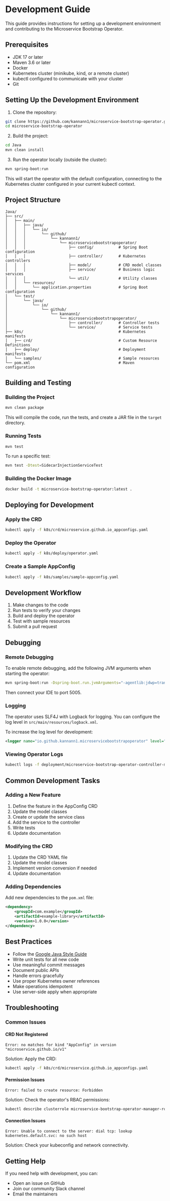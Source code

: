 # Development Guide

This guide provides instructions for setting up a development environment and contributing to the Microservice Bootstrap Operator.

## Prerequisites

- JDK 17 or later
- Maven 3.6 or later
- Docker
- Kubernetes cluster (minikube, kind, or a remote cluster)
- kubectl configured to communicate with your cluster
- Git

## Setting Up the Development Environment

1. Clone the repository:

```bash
git clone https://github.com/kannann1/microservice-bootstrap-operator.git
cd microservice-bootstrap-operator
```

2. Build the project:

```bash
cd Java
mvn clean install
```

3. Run the operator locally (outside the cluster):

```bash
mvn spring-boot:run
```

This will start the operator with the default configuration, connecting to the Kubernetes cluster configured in your current kubectl context.

## Project Structure

```
Java/
├── src/
│   ├── main/
│   │   ├── java/
│   │   │   └── io/
│   │   │       └── github/
│   │   │           └── kannann1/
│   │   │               └── microservicebootstrapoperator/
│   │   │                   ├── config/           # Spring Boot configuration
│   │   │                   ├── controller/       # Kubernetes controllers
│   │   │                   ├── model/            # CRD model classes
│   │   │                   ├── service/          # Business logic services
│   │   │                   └── util/             # Utility classes
│   │   └── resources/
│   │       └── application.properties            # Spring Boot configuration
│   └── test/
│       └── java/
│           └── io/
│               └── github/
│                   └── kannann1/
│                       └── microservicebootstrapoperator/
│                           ├── controller/       # Controller tests
│                           └── service/          # Service tests
├── k8s/                                          # Kubernetes manifests
│   ├── crd/                                      # Custom Resource Definitions
│   ├── deploy/                                   # Deployment manifests
│   └── samples/                                  # Sample resources
└── pom.xml                                       # Maven configuration
```

## Building and Testing

### Building the Project

```bash
mvn clean package
```

This will compile the code, run the tests, and create a JAR file in the `target` directory.

### Running Tests

```bash
mvn test
```

To run a specific test:

```bash
mvn test -Dtest=SidecarInjectionServiceTest
```

### Building the Docker Image

```bash
docker build -t microservice-bootstrap-operator:latest .
```

## Deploying for Development

### Apply the CRD

```bash
kubectl apply -f k8s/crd/microservice.github.io_appconfigs.yaml
```

### Deploy the Operator

```bash
kubectl apply -f k8s/deploy/operator.yaml
```

### Create a Sample AppConfig

```bash
kubectl apply -f k8s/samples/sample-appconfig.yaml
```

## Development Workflow

1. Make changes to the code
2. Run tests to verify your changes
3. Build and deploy the operator
4. Test with sample resources
5. Submit a pull request

## Debugging

### Remote Debugging

To enable remote debugging, add the following JVM arguments when starting the operator:

```bash
mvn spring-boot:run -Dspring-boot.run.jvmArguments="-agentlib:jdwp=transport=dt_socket,server=y,suspend=n,address=5005"
```

Then connect your IDE to port 5005.

### Logging

The operator uses SLF4J with Logback for logging. You can configure the log level in `src/main/resources/logback.xml`.

To increase the log level for development:

```xml
<logger name="io.github.kannann1.microservicebootstrapoperator" level="DEBUG" />
```

### Viewing Operator Logs

```bash
kubectl logs -f deployment/microservice-bootstrap-operator-controller-manager -n microservice-bootstrap-operator-system
```

## Common Development Tasks

### Adding a New Feature

1. Define the feature in the AppConfig CRD
2. Update the model classes
3. Create or update the service class
4. Add the service to the controller
5. Write tests
6. Update documentation

### Modifying the CRD

1. Update the CRD YAML file
2. Update the model classes
3. Implement version conversion if needed
4. Update documentation

### Adding Dependencies

Add new dependencies to the `pom.xml` file:

```xml
<dependency>
    <groupId>com.example</groupId>
    <artifactId>example-library</artifactId>
    <version>1.0.0</version>
</dependency>
```

## Best Practices

- Follow the [Google Java Style Guide](https://google.github.io/styleguide/javaguide.html)
- Write unit tests for all new code
- Use meaningful commit messages
- Document public APIs
- Handle errors gracefully
- Use proper Kubernetes owner references
- Make operations idempotent
- Use server-side apply when appropriate

## Troubleshooting

### Common Issues

#### CRD Not Registered

```
Error: no matches for kind "AppConfig" in version "microservice.github.io/v1"
```

Solution: Apply the CRD:

```bash
kubectl apply -f k8s/crd/microservice.github.io_appconfigs.yaml
```

#### Permission Issues

```
Error: failed to create resource: Forbidden
```

Solution: Check the operator's RBAC permissions:

```bash
kubectl describe clusterrole microservice-bootstrap-operator-manager-role
```

#### Connection Issues

```
Error: Unable to connect to the server: dial tcp: lookup kubernetes.default.svc: no such host
```

Solution: Check your kubeconfig and network connectivity.

## Getting Help

If you need help with development, you can:

- Open an issue on GitHub
- Join our community Slack channel
- Email the maintainers
